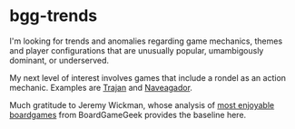 # bgg-trends

I'm looking for trends and anomalies regarding game mechanics, themes and player configurations that are unusually popular, umambigously dominant, or underserved.

My next level of interest involves games that include a rondel as an action mechanic. Examples are [Trajan](https://boardgamegeek.com/boardgame/102680/trajan "Trajan") and [Naveagador](https://www.boardgamegeek.com/image/821949/navegador "Naveagador").

Much gratitude to Jeremy Wickman, whose analysis of [most enjoyable boardgames](https://www.kaggle.com/jeremywickman/what-types-of-board-games-are-the-most-enjoyable) from BoardGameGeek provides the baseline here.